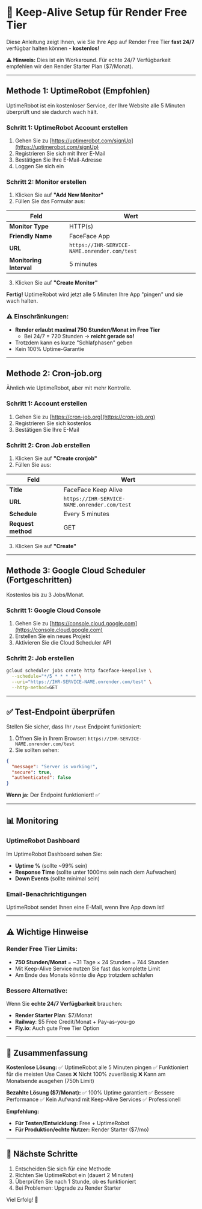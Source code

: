 # 🔄 Keep-Alive Setup für Render Free Tier

Diese Anleitung zeigt Ihnen, wie Sie Ihre App auf Render Free Tier **fast 24/7** verfügbar halten können - **kostenlos!**

⚠️ **Hinweis:** Dies ist ein Workaround. Für echte 24/7 Verfügbarkeit empfehlen wir den Render Starter Plan ($7/Monat).

---

## Methode 1: UptimeRobot (Empfohlen)

UptimeRobot ist ein kostenloser Service, der Ihre Website alle 5 Minuten überprüft und sie dadurch wach hält.

### Schritt 1: UptimeRobot Account erstellen

1. Gehen Sie zu [https://uptimerobot.com/signUp](https://uptimerobot.com/signUp)
2. Registrieren Sie sich mit Ihrer E-Mail
3. Bestätigen Sie Ihre E-Mail-Adresse
4. Loggen Sie sich ein

### Schritt 2: Monitor erstellen

1. Klicken Sie auf **"Add New Monitor"**
2. Füllen Sie das Formular aus:

| Feld | Wert |
|------|------|
| **Monitor Type** | HTTP(s) |
| **Friendly Name** | FaceFace App |
| **URL** | `https://IHR-SERVICE-NAME.onrender.com/test` |
| **Monitoring Interval** | 5 minutes |

3. Klicken Sie auf **"Create Monitor"**

**Fertig!** UptimeRobot wird jetzt alle 5 Minuten Ihre App "pingen" und sie wach halten.

### ⚠️ Einschränkungen:

- **Render erlaubt maximal 750 Stunden/Monat im Free Tier**
  - Bei 24/7 = 720 Stunden → **reicht gerade so!**
- Trotzdem kann es kurze "Schlafphasen" geben
- Kein 100% Uptime-Garantie

---

## Methode 2: Cron-job.org

Ähnlich wie UptimeRobot, aber mit mehr Kontrolle.

### Schritt 1: Account erstellen

1. Gehen Sie zu [https://cron-job.org](https://cron-job.org)
2. Registrieren Sie sich kostenlos
3. Bestätigen Sie Ihre E-Mail

### Schritt 2: Cron Job erstellen

1. Klicken Sie auf **"Create cronjob"**
2. Füllen Sie aus:

| Feld | Wert |
|------|------|
| **Title** | FaceFace Keep Alive |
| **URL** | `https://IHR-SERVICE-NAME.onrender.com/test` |
| **Schedule** | Every 5 minutes |
| **Request method** | GET |

3. Klicken Sie auf **"Create"**

---

## Methode 3: Google Cloud Scheduler (Fortgeschritten)

Kostenlos bis zu 3 Jobs/Monat.

### Schritt 1: Google Cloud Console

1. Gehen Sie zu [https://console.cloud.google.com](https://console.cloud.google.com)
2. Erstellen Sie ein neues Projekt
3. Aktivieren Sie die Cloud Scheduler API

### Schritt 2: Job erstellen

```bash
gcloud scheduler jobs create http faceface-keepalive \
  --schedule="*/5 * * * *" \
  --uri="https://IHR-SERVICE-NAME.onrender.com/test" \
  --http-method=GET
```

---

## ✅ Test-Endpoint überprüfen

Stellen Sie sicher, dass Ihr `/test` Endpoint funktioniert:

1. Öffnen Sie in Ihrem Browser: `https://IHR-SERVICE-NAME.onrender.com/test`
2. Sie sollten sehen:
```json
{
  "message": "Server is working!",
  "secure": true,
  "authenticated": false
}
```

**Wenn ja:** Der Endpoint funktioniert! ✅

---

## 📊 Monitoring

### UptimeRobot Dashboard

Im UptimeRobot Dashboard sehen Sie:
- **Uptime %** (sollte ~99% sein)
- **Response Time** (sollte unter 1000ms sein nach dem Aufwachen)
- **Down Events** (sollte minimal sein)

### Email-Benachrichtigungen

UptimeRobot sendet Ihnen eine E-Mail, wenn Ihre App down ist!

---

## ⚠️ Wichtige Hinweise

### Render Free Tier Limits:
- **750 Stunden/Monat** = ~31 Tage × 24 Stunden = 744 Stunden
- Mit Keep-Alive Service nutzen Sie fast das komplette Limit
- Am Ende des Monats könnte die App trotzdem schlafen

### Bessere Alternative:
Wenn Sie **echte 24/7 Verfügbarkeit** brauchen:
- **Render Starter Plan**: $7/Monat
- **Railway**: $5 Free Credit/Monat + Pay-as-you-go
- **Fly.io**: Auch gute Free Tier Option

---

## 🎯 Zusammenfassung

**Kostenlose Lösung:**
✅ UptimeRobot alle 5 Minuten pingen
✅ Funktioniert für die meisten Use Cases
❌ Nicht 100% zuverlässig
❌ Kann am Monatsende ausgehen (750h Limit)

**Bezahlte Lösung ($7/Monat):**
✅ 100% Uptime garantiert
✅ Bessere Performance
✅ Kein Aufwand mit Keep-Alive Services
✅ Professionell

**Empfehlung:**
- **Für Testen/Entwicklung:** Free + UptimeRobot
- **Für Produktion/echte Nutzer:** Render Starter ($7/mo)

---

## 🚀 Nächste Schritte

1. Entscheiden Sie sich für eine Methode
2. Richten Sie UptimeRobot ein (dauert 2 Minuten)
3. Überprüfen Sie nach 1 Stunde, ob es funktioniert
4. Bei Problemen: Upgrade zu Render Starter

Viel Erfolg! 🎉

